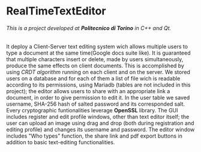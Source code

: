 # RealTimeTextEditor
###### This is a project developed at **_Politecnico di Torino_** in C++ and Qt.

It deploy a Client-Server text editing system wich allows multiple users to type a document at the same time(Google docs suite like). It is guaranteed that multiple characters insert or delete, made by users simultaneously, produce the same effects on client documents. This is accomplished by using *CRDT algorithm* running on each client and on the server. We stored users on a database and for each of them a list of file wich is readable according to its permissions, using Mariadb (tables are not included in this project); the editor allows users to share with an appropriate link a document, in order to give permission to edit it. In the user table we saved username, SHA-256 hash of salted password and its corresponded salt. Every cryptographic funtionalities leverage **OpenSSL** library. 
The GUI includes register and edit profile windows, other than text editor itself; the user can upload an image using drag and drop (both during registration and editing profile) and changes its username and password. The editor window includes "Who types" function, the share link and pdf export buttons in addition to basic text-editing functionalities. 
